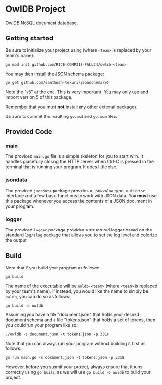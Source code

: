 # OwlDB Project

OwlDB NoSQL document database.

## Getting started

Be sure to initialize your project using (where `<team>` is replaced
by your team's name):

```go mod init github.com/RICE-COMP318-FALL24/owldb-<team>```

You may then install the JSON schema package:

```go get github.com/santhosh-tekuri/jsonschema/v5```

Note the "v5" at the end.  This is very important.  You may only
use and import version 5 of this package.

Remember that you must **not** install any other external packages.

Be sure to commit the resulting `go.mod` and `go.sum` files.

## Provided Code

### main

The provided `main.go` file is a simple skeleton for you to start
with. It handles gracefully closing the HTTP server when Ctrl-C is
pressed in the terminal that is running your program.  It does little
else.

### jsondata

The provided `jsondata` package provides a `JSONValue` type, a
`Visitor` interface and a few basic functions to work with JSON data.
You **must** use this package whenever you access the contents of a
JSON document in your program.

### logger

The provided `logger` package provides a structured logger based on
the standard `log/slog` package that allows you to set the log level
and colorize the output.

## Build

Note that if you build your program as follows:

```go build```

The name of the executable will be `owldb-<team>` (where `<team>` is
replaced by your team's name).  If instead, you would like the name to
simply be `owldb`, you can do so as follows:

```go build -o owldb```

Assuming you have a file "document.json" that holds your desired
document schema and a file "tokens.json" that holds a set of tokens,
then you could run your program like so:

```./owldb -s document.json -t tokens.json -p 3318```

Note that you can always run your program without building it first as
follows:

```go run main.go -s document.json -t tokens.json -p 3318```

However, before you submit your project, always ensure that it runs
correctly using `go build`, as we will use `go build -o owldb` to
build your project.
